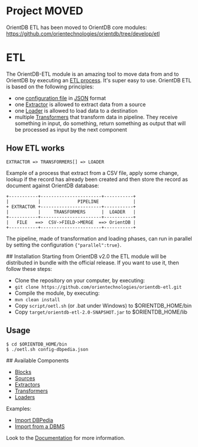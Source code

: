 # Project MOVED

OrientDB ETL has been moved to OrientDB core modules: https://github.com/orientechnologies/orientdb/tree/develop/etl

 






# ETL

The OrientDB-ETL module is an amazing tool to move data from and to OrientDB by executing an [ETL process](http://en.wikipedia.org/wiki/Extract,_transform,_load). It's super easy to use. OrientDB ETL is based on the following principles:
- one [configuration file](http://www.orientechnologies.com/docs/last/Configuration-File.html) in [JSON](http://en.wikipedia.org/wiki/JSON) format
- one [Extractor](http://www.orientechnologies.com/docs/last/Extractor.html) is allowed to extract data from a source
- one [Loader](http://www.orientechnologies.com/docs/last/Loader.html) is allowed to load data to a destination
- multiple [Transformers](http://www.orientechnologies.com/docs/last/Transformer.html) that transform data in pipeline. They receive something in input, do something, return something as output that will be processed as input by the next component

## How ETL works
```
EXTRACTOR => TRANSFORMERS[] => LOADER
```
Example of a process that extract from a CSV file, apply some change, lookup if the record has already been created and then store the record as document against OrientDB database:

```
+-----------+-----------------------+-----------+
|           |              PIPELINE             |
+ EXTRACTOR +-----------------------+-----------+
|           |     TRANSFORMERS      |  LOADER   |
+-----------+-----------------------+-----------+
|   FILE   ==>  CSV->FIELD->MERGE  ==> OrientDB |
+-----------+-----------------------+-----------+
```

The pipeline, made of transformation and loading phases, can run in parallel by setting the configuration ```{"parallel":true}```.

## Installation
Starting from OrientDB v2.0 the ETL module will be distributed in bundle with the official release. If you want to use it, then follow these steps:
- Clone the repository on your computer, by executing:
 - ```git clone https://github.com/orientechnologies/orientdb-etl.git```
- Compile the module, by executing:
 - ```mvn clean install```
- Copy ```script/oetl.sh``` (or .bat under Windows) to $ORIENTDB_HOME/bin
- Copy ```target/orientdb-etl-2.0-SNAPSHOT.jar``` to $ORIENTDB_HOME/lib

## Usage

```
$ cd $ORIENTDB_HOME/bin
$ ./oetl.sh config-dbpedia.json
```

## Available Components
- [Blocks](http://www.orientechnologies.com/docs/last/Block.html)
- [Sources](http://www.orientechnologies.com/docs/last/Source.html)
- [Extractors](http://www.orientechnologies.com/docs/last/Extractor.html)
- [Transformers](http://www.orientechnologies.com/docs/last/Transformer.html)
- [Loaders](http://www.orientechnologies.com/docs/last/Loader.html)

Examples:
- [Import DBPedia](http://www.orientechnologies.com/docs/last/Import-from-DBPedia.html)
- [Import from a DBMS](http://www.orientechnologies.com/docs/last/Import-from-DBMS.html)


Look to the [Documentation](http://www.orientechnologies.com/docs/last/Introduction.html) for more information.
